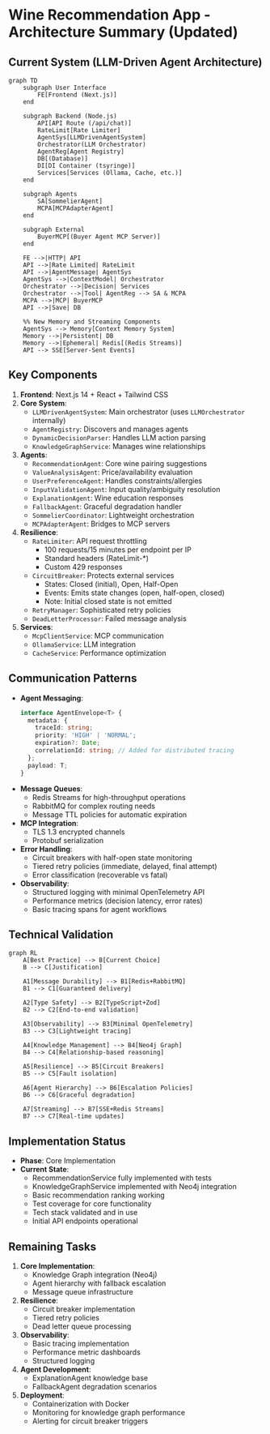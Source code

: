 # Wine Recommendation App - Architecture Summary (Updated)

## Current System (LLM-Driven Agent Architecture)
```mermaid
graph TD
    subgraph User Interface
        FE[Frontend (Next.js)]
    end

    subgraph Backend (Node.js)
        API[API Route (/api/chat)]
        RateLimit[Rate Limiter]
        AgentSys[LLMDrivenAgentSystem]
        Orchestrator(LLM Orchestrator)
        AgentReg[Agent Registry]
        DB[(Database)]
        DI[DI Container (tsyringe)]
        Services[Services (Ollama, Cache, etc.)]
    end

    subgraph Agents
        SA[SommelierAgent]
        MCPA[MCPAdapterAgent]
    end
    
    subgraph External
        BuyerMCP[(Buyer Agent MCP Server)]
    end

    FE -->|HTTP| API
    API -->|Rate Limited| RateLimit
    API -->|AgentMessage| AgentSys
    AgentSys -->|ContextModel| Orchestrator
    Orchestrator -->|Decision| Services
    Orchestrator -->|Tool| AgentReg --> SA & MCPA
    MCPA -->|MCP| BuyerMCP
    API -->|Save| DB
    
    %% New Memory and Streaming Components
    AgentSys --> Memory[Context Memory System]
    Memory -->|Persistent| DB
    Memory -->|Ephemeral| Redis[(Redis Streams)]
    API --> SSE[Server-Sent Events]
```

## Key Components
1. **Frontend**: Next.js 14 + React + Tailwind CSS
2. **Core System**:
   - `LLMDrivenAgentSystem`: Main orchestrator (uses `LLMOrchestrator` internally)
   - `AgentRegistry`: Discovers and manages agents
   - `DynamicDecisionParser`: Handles LLM action parsing
   - `KnowledgeGraphService`: Manages wine relationships
3. **Agents**:
   - `RecommendationAgent`: Core wine pairing suggestions
   - `ValueAnalysisAgent`: Price/availability evaluation
   - `UserPreferenceAgent`: Handles constraints/allergies
   - `InputValidationAgent`: Input quality/ambiguity resolution
   - `ExplanationAgent`: Wine education responses
   - `FallbackAgent`: Graceful degradation handler
   - `SommelierCoordinator`: Lightweight orchestration
   - `MCPAdapterAgent`: Bridges to MCP servers
3. **Resilience**:
   - `RateLimiter`: API request throttling
     - 100 requests/15 minutes per endpoint per IP
     - Standard headers (RateLimit-*)
     - Custom 429 responses
   - `CircuitBreaker`: Protects external services
     - States: Closed (initial), Open, Half-Open
     - Events: Emits state changes (open, half-open, closed)
     - Note: Initial closed state is not emitted
   - `RetryManager`: Sophisticated retry policies
   - `DeadLetterProcessor`: Failed message analysis
4. **Services**:
   - `McpClientService`: MCP communication
   - `OllamaService`: LLM integration
   - `CacheService`: Performance optimization

## Communication Patterns
- **Agent Messaging**:
  ```typescript
  interface AgentEnvelope<T> {
    metadata: {
      traceId: string;
      priority: 'HIGH' | 'NORMAL';
      expiration?: Date;
      correlationId: string; // Added for distributed tracing
    };
    payload: T;
  }
  ```
- **Message Queues**:
  - Redis Streams for high-throughput operations
  - RabbitMQ for complex routing needs
  - Message TTL policies for automatic expiration
- **MCP Integration**:
  - TLS 1.3 encrypted channels
  - Protobuf serialization
- **Error Handling**:
  - Circuit breakers with half-open state monitoring
  - Tiered retry policies (immediate, delayed, final attempt)
  - Error classification (recoverable vs fatal)
- **Observability**:
  - Structured logging with minimal OpenTelemetry API
  - Performance metrics (decision latency, error rates)
  - Basic tracing spans for agent workflows

## Technical Validation
```mermaid
graph RL
    A[Best Practice] --> B[Current Choice]
    B --> C[Justification]
    
    A1[Message Durability] --> B1[Redis+RabbitMQ]
    B1 --> C1[Guaranteed delivery]
    
    A2[Type Safety] --> B2[TypeScript+Zod]
    B2 --> C2[End-to-end validation]
    
    A3[Observability] --> B3[Minimal OpenTelemetry]
    B3 --> C3[Lightweight tracing]
    
    A4[Knowledge Management] --> B4[Neo4j Graph]
    B4 --> C4[Relationship-based reasoning]
    
    A5[Resilience] --> B5[Circuit Breakers]
    B5 --> C5[Fault isolation]
    
    A6[Agent Hierarchy] --> B6[Escalation Policies]
    B6 --> C6[Graceful degradation]
    
    A7[Streaming] --> B7[SSE+Redis Streams]
    B7 --> C7[Real-time updates]
```

## Implementation Status
- **Phase**: Core Implementation
- **Current State**:
  - RecommendationService fully implemented with tests
  - KnowledgeGraphService implemented with Neo4j integration
  - Basic recommendation ranking working
  - Test coverage for core functionality
  - Tech stack validated and in use
  - Initial API endpoints operational

## Remaining Tasks
1. **Core Implementation**:
   - Knowledge Graph integration (Neo4j)
   - Agent hierarchy with fallback escalation
   - Message queue infrastructure
2. **Resilience**:
   - Circuit breaker implementation
   - Tiered retry policies
   - Dead letter queue processing
3. **Observability**:
   - Basic tracing implementation
   - Performance metric dashboards
   - Structured logging
4. **Agent Development**:
   - ExplanationAgent knowledge base
   - FallbackAgent degradation scenarios
5. **Deployment**:
   - Containerization with Docker
   - Monitoring for knowledge graph performance
   - Alerting for circuit breaker triggers